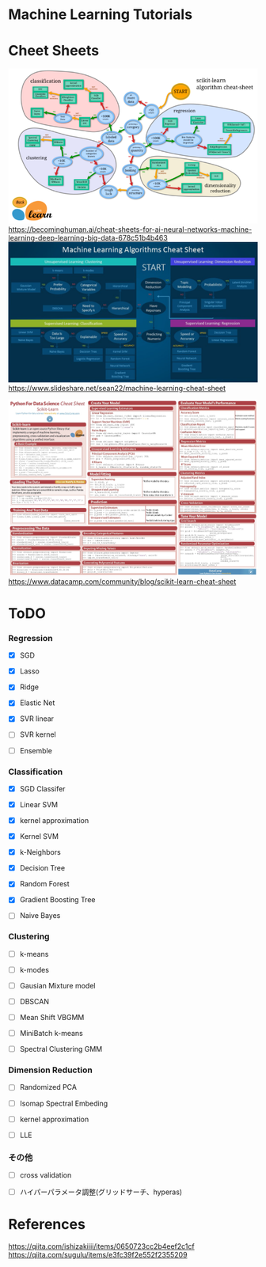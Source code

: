 # Machine Learning Tutorials

# Cheet Sheets
![sheet](./images/sheet1.png)
https://becominghuman.ai/cheat-sheets-for-ai-neural-networks-machine-learning-deep-learning-big-data-678c51b4b463
![sheet](./images/sheet2.jpg)
https://www.slideshare.net/sean22/machine-learning-cheat-sheet

![sheet](./images/sheet3.jpg)
https://www.datacamp.com/community/blog/scikit-learn-cheat-sheet  


# ToDO
### Regression 
- [x] SGD
- [x] Lasso
- [x] Ridge
- [x] Elastic Net  
- [x] SVR linear

- [ ] SVR kernel
- [ ] Ensemble

### Classification
- [x] SGD Classifer
- [x] Linear SVM
- [x] kernel approximation
- [x] Kernel SVM
- [x] k-Neighbors

- [x] Decision Tree
- [x] Random Forest
- [x] Gradient Boosting Tree

- [ ] Naive Bayes

### Clustering
- [ ] k-means
- [ ] k-modes
- [ ] Gausian Mixture model
- [ ] DBSCAN

- [ ] Mean Shift VBGMM
- [ ] MiniBatch k-means
- [ ] Spectral Clustering GMM

### Dimension Reduction
- [ ] Randomized PCA 

- [ ] Isomap Spectral Embeding
- [ ] kernel approximation
- [ ] LLE

### その他
- [ ] cross validation
- [ ] ハイパーパラメータ調整(グリッドサーチ、hyperas)


# References
https://qiita.com/ishizakiiii/items/0650723cc2b4eef2c1cf
https://qiita.com/sugulu/items/e3fc39f2e552f2355209